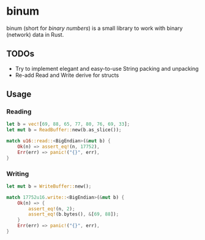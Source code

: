 # binum

binum (short for *binary numbers*) is a small library to work with binary (network) data in Rust.

## TODOs

- Try to implement elegant and easy-to-use String packing and unpacking
- Re-add Read and Write derive for structs

## Usage

### Reading

```rust
let b = vec![69, 88, 65, 77, 80, 76, 69, 33];
let mut b = ReadBuffer::new(b.as_slice());

match u16::read::<BigEndian>(&mut b) {
    Ok(n) => assert_eq!(n, 17752),
    Err(err) => panic!("{}", err),
}
```

### Writing

```rust
let mut b = WriteBuffer::new();

match 17752u16.write::<BigEndian>(&mut b) {
    Ok(n) => {
        assert_eq!(n, 2);
        assert_eq!(b.bytes(), &[69, 88]);
    }
    Err(err) => panic!("{}", err),
}
```
